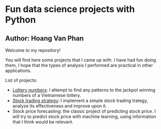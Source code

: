# Fun data science projects with Python
## Author: Hoang Van Phan

Welcome to my repository!

You will find here some projects that I came up with. I have had fun doing them, I hope that the types of analysis I performed are practical in other applications.

List of projects:
* [Lottery numbers](https://github.com/hoangvanphan/fun_projects/blob/master/vietlott/analyze_winning_numbers.ipynb): I attempt to find any patterns to the jackpot winning numbers of a Vietnamese lottery.
* [Stock trading strategy](https://github.com/hoangvanphan/fun_projects/blob/master/trading_strategy/stock_trading.ipynb): I implement a simple stock trading trategy, analyze its effectiveness and improve upon it.
* Stock price forecasting: the classic project of predicting stock price. I will try to predict stock price with machine learning, using information that I think would be relevant.
